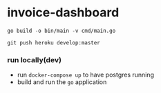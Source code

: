 # invoice-dashboard

`go build -o bin/main -v cmd/main.go`

`git push heroku develop:master`

### run locally(dev)
- run `docker-compose up` to have postgres running
- build and run the `go` application